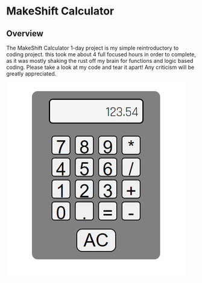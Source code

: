 # MakeShift Calculator

## Overview

The MakeShift Calculator 1-day project is my simple reintroductory to coding project. this took me about 4 full focused hours in order to complete, as it was mostly shaking the rust off my brain for functions and logic based coding. Please take a look at my code and tear it apart! Any criticism will be greatly appreciated.

![Image](./assets/finishedCalculator.png)

